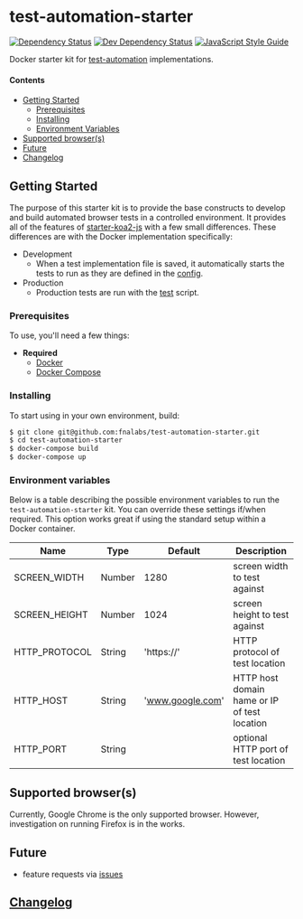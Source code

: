 # test-automation-starter

[![Dependency Status][depstat-image]][depstat-url]
[![Dev Dependency Status][devdepstat-image]][devdepstat-url]
[![JavaScript Style Guide][style-image]][style-url]

Docker starter kit for [test-automation](https://www.npmjs.com/package/test-automation) implementations.

#### Contents
- [Getting Started](#getting-started)
  - [Prerequisites](#prerequisites)
  - [Installing](#installing)
  - [Environment Variables](#environment-variables)
- [Supported browser(s)](#supported-browsers)
- [Future](#future)
- [Changelog](#changelog)

## Getting Started
The purpose of this starter kit is to provide the base constructs to develop and build automated browser tests in a controlled environment. It provides all of the features of [starter-koa2-js](https://github.com/fnalabs/starter-koa2-js) with a few small differences. These differences are with the Docker implementation specifically:
- Development
  - When a test implementation file is saved, it automatically starts the tests to run as they are defined in the [config](./src/config.js).
- Production
  - Production tests are run with the [test](./bin/test) script.

### Prerequisites
To use, you'll need a few things:
- **Required**
  - [Docker](https://www.docker.com/)
  - [Docker Compose](https://docs.docker.com/compose/)

### Installing
To start using in your own environment, build:
```sh
$ git clone git@github.com:fnalabs/test-automation-starter.git
$ cd test-automation-starter
$ docker-compose build
$ docker-compose up
```

### Environment variables
Below is a table describing the possible environment variables to run the `test-automation-starter` kit. You can override these settings if/when required. This option works great if using the standard setup within a Docker container.

Name           | Type    | Default           | Description
-------------- | ------- | ----------------- | --------------------------------------------
SCREEN_WIDTH   | Number  | 1280              | screen width to test against
SCREEN_HEIGHT  | Number  | 1024              | screen height to test against
HTTP_PROTOCOL  | String  | 'https://'        | HTTP protocol of test location
HTTP_HOST      | String  | 'www.google.com'  | HTTP host domain hame or IP of test location
HTTP_PORT      | String  |                   | optional HTTP port of test location

## Supported browser(s)
Currently, Google Chrome is the only supported browser. However, investigation on running Firefox is in the works.

## Future
- feature requests via [issues](https://github.com/fnalabs/test-automation-starter/issues)

## [Changelog](https://github.com/fnalabs/test-automation-starter/releases)

[depstat-image]: https://img.shields.io/david/fnalabs/test-automation-starter.svg
[depstat-url]: https://david-dm.org/fnalabs/test-automation-starter

[devdepstat-image]: https://img.shields.io/david/dev/fnalabs/test-automation-starter.svg
[devdepstat-url]: https://david-dm.org/fnalabs/test-automation-starter?type=dev

[style-image]: https://img.shields.io/badge/code_style-standard-brightgreen.svg
[style-url]: https://standardjs.com
